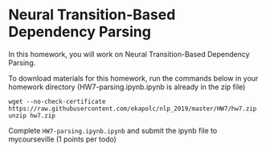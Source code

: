 # Neural Transition-Based Dependency Parsing

In this homework, you will work on Neural Transition-Based Dependency Parsing.

To download materials for this homework, run the commands below in your homework directory (HW7-parsing.ipynb.ipynb is already in the zip file)

```
wget --no-check-certificate https://raw.githubusercontent.com/ekapolc/nlp_2019/master/HW7/hw7.zip
unzip hw7.zip

```

Complete `HW7-parsing.ipynb.ipynb` and submit the ipynb file to mycourseville (1 points per todo)
